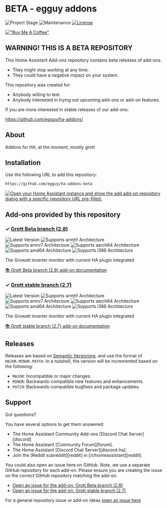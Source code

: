 # BETA - egguy addons

![Project Stage][project-stage-shield]
![Maintenance][maintenance-shield]
[![License][license-shield]](LICENSE.md)

[!["Buy Me A Coffee"](https://www.buymeacoffee.com/assets/img/custom_images/orange_img.png)](https://www.buymeacoffee.com/egguy)


## WARNING! THIS IS A BETA REPOSITORY

This Home Assistant Add-ons repository contains beta releases of add-ons.

- They might stop working at any time.
- They could have a negative impact on your system.

This repository was created for:

- Anybody willing to test.
- Anybody interested in trying out upcoming add-ons or add-on features.

If you are more interested in stable releases of our add-ons:

<https://github.com/egguy/ha-addons/>


## About

Addons for HA, at the moment, mostly grott

## Installation

Use the following URL to add this repository:

```txt
https://github.com/egguy/ha-addons-beta
```

[![Open your Home Assistant instance and show the add add-on repository dialog with a specific repository URL pre-filled.](https://my.home-assistant.io/badges/supervisor_add_addon_repository.svg)](https://my.home-assistant.io/redirect/supervisor_add_addon_repository/?repository_url=https%3A%2F%2Fgithub.com%2Fegguy%2Fha-addons-beta)




## Add-ons provided by this repository

### &#10003; [Grott Beta branch (2.8)][addon-grott-beta]

![Latest Version][grott-beta-version-shield]
![Supports armhf Architecture][grott-beta-armhf-shield]
![Supports armv7 Architecture][grott-beta-armv7-shield]
![Supports aarch64 Architecture][grott-beta-aarch64-shield]
![Supports amd64 Architecture][grott-beta-amd64-shield]
![Supports i386 Architecture][grott-beta-i386-shield]

The Growatt inverter monitor with current HA plugin integrated

[:books: Grott Beta branch (2.8) add-on documentation][addon-doc-grott-beta]

### &#10003; [Grott stable branch (2.7)][addon-grott]

![Latest Version][grott-version-shield]
![Supports armhf Architecture][grott-armhf-shield]
![Supports armv7 Architecture][grott-armv7-shield]
![Supports aarch64 Architecture][grott-aarch64-shield]
![Supports amd64 Architecture][grott-amd64-shield]
![Supports i386 Architecture][grott-i386-shield]

The Growatt inverter monitor with current HA plugin integrated

[:books: Grott stable branch (2.7) add-on documentation][addon-doc-grott]

## Releases

Releases are based on [Semantic Versioning][semver], and use the format
of ``MAJOR.MINOR.PATCH``. In a nutshell, the version will be incremented
based on the following:

- ``MAJOR``: Incompatible or major changes.
- ``MINOR``: Backwards-compatible new features and enhancements.
- ``PATCH``: Backwards-compatible bugfixes and package updates.

## Support

Got questions?

You have several options to get them answered:

- The Home Assistant Community Add-ons [Discord Chat Server][discord]
- The Home Assistant [Community Forum][forum].
- The Home Assistant [Discord Chat Server][discord-ha].
- Join the [Reddit subreddit][reddit] in [/r/homeassistant][reddit]

You could also open an issue here on GitHub. Note, we use a separate
GitHub repository for each add-on. Please ensure you are creating the issue
on the correct GitHub repository matching the add-on.

- [Open an issue for the add-on: Grott Beta branch (2.8)][grott-beta-issue]
- [Open an issue for the add-on: Grott stable branch (2.7)][grott-issue]

For a general repository issue or add-on ideas [open an issue here][issue]



[addon-grott-beta]: https://github.com/egguy/addon-grott-beta/tree/v0.1.3
[addon-doc-grott-beta]: https://github.com/egguy/addon-grott-beta/blob/v0.1.3/README.md
[grott-beta-issue]: https://github.com/egguy/addon-grott-beta/issues
[grott-beta-version-shield]: https://img.shields.io/badge/version-v0.1.3-blue.svg
[grott-beta-aarch64-shield]: https://img.shields.io/badge/aarch64-yes-green.svg
[grott-beta-amd64-shield]: https://img.shields.io/badge/amd64-yes-green.svg
[grott-beta-armhf-shield]: https://img.shields.io/badge/armhf-yes-green.svg
[grott-beta-armv7-shield]: https://img.shields.io/badge/armv7-yes-green.svg
[grott-beta-i386-shield]: https://img.shields.io/badge/i386-yes-green.svg
[addon-grott]: https://github.com/egguy/addon-grott/tree/v0.1.7
[addon-doc-grott]: https://github.com/egguy/addon-grott/blob/v0.1.7/README.md
[grott-issue]: https://github.com/egguy/addon-grott/issues
[grott-version-shield]: https://img.shields.io/badge/version-v0.1.7-blue.svg
[grott-aarch64-shield]: https://img.shields.io/badge/aarch64-yes-green.svg
[grott-amd64-shield]: https://img.shields.io/badge/amd64-yes-green.svg
[grott-armhf-shield]: https://img.shields.io/badge/armhf-yes-green.svg
[grott-armv7-shield]: https://img.shields.io/badge/armv7-yes-green.svg
[grott-i386-shield]: https://img.shields.io/badge/i386-yes-green.svg
[gitlabci-shield]: https://gitlab.com/egguy/ha-addons-beta/badges/master/pipeline.svg
[gitlabci]: https://gitlab.com/egguy/ha-addons-beta/pipelines
[issue]: https://github.com/egguy/ha-addons-beta/issues
[license-shield]: https://img.shields.io/github/license/egguy/ha-addons-beta.svg
[maintenance-shield]: https://img.shields.io/maintenance/yes/2023.svg
[project-stage-shield]: https://img.shields.io/badge/project%20stage-production%20ready-brightgreen.svg
[semver]: http://semver.org/spec/v2.0.0.html